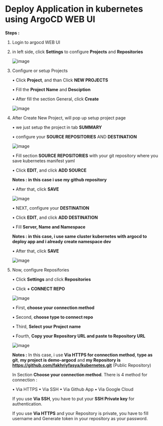 # Deploy Application in kubernetes using ArgoCD WEB UI

**Steps :**

1. Login to argocd WEB UI
   

2. in left side, click **Settings** to configure **Projects** and **Repositories**

   ![image](https://github.com/fakhriyfasya/documentation/assets/67684999/e1ec0766-6700-4355-88d7-67e840ebd632)
   

3. Configure or setup Projects

   •  Click **Project**, and than Click **NEW PROJECTS**

   •  Fill the **Project Name** and **Desciption**

   •  After fill the section General, click **Create**

   ![image](https://github.com/fakhriyfasya/documentation/assets/67684999/85a82208-b2fc-4f20-954f-3c741c77bf9f)
   

5. After Create New Project, will pop up setup project page

   •  we just setup the project in tab **SUMMARY**

   •  configure your **SOURCE REPOSITORIES** AND **DESTINATION**

   ![image](https://github.com/fakhriyfasya/documentation/assets/67684999/85a8f226-f0f1-45f2-beb1-b3eede4baa19)


   •  Fill section **SOURCE REPOSITORIES** with your git repository where you save kubernetes manifest yaml

   •  Click **EDIT**, and click **ADD SOURCE**

   **Notes : in this case i use my github repository**

   •  After that, click **SAVE**

   ![image](https://github.com/fakhriyfasya/documentation/assets/67684999/08868a09-dc90-4ed2-8ba1-ab5dfe21bd1c)


   •  NEXT, configure your **DESTINATION**

   •  Click **EDIT**, and click **ADD DESTINATION**

   •  Fill **Server, Name and Namespace**

   **Notes : in this case, i use same cluster kubernetes with argocd to deploy app and i already create namespace dev**

   •  After that, click **SAVE**

   ![image](https://github.com/fakhriyfasya/documentation/assets/67684999/ea4368e9-db6a-43f0-9dc5-86a8656d65a7)


6. Now, configure Reposifories

   •  Click **Settings** and click **Repositories**

   •  Click **+ CONNECT REPO**

   ![image](https://github.com/fakhriyfasya/documentation/assets/67684999/8a50e633-0a4d-4b99-a7bb-57a271652ca2)

   •  First, **choose your connection method**

   • Second, **choose type to connect repo**

   •  Third, **Select your Project name**

   • Fourth, **Copy your Repository URL and paste to Repository URL**

   ![image](https://github.com/fakhriyfasya/documentation/assets/67684999/8899ed4d-12e3-47f0-8058-a54cd8fff234)

   **Notes :**
   In this case, i use **Via HTTPS for connection method**, **type as git**, **my project is demo-argocd** and **my Repository is https://github.com/fakhriyfasya/kubernetes.git** (Public Repository)
   
   In Section **Choose your connection method**. There is 4 method for connection :
   
   •  Via HTTPS
   •  Via SSH
   •  Via Github App
   •  Via Google Cloud
  
   If you use **Via SSH**, you have to put your **SSH Private key** for authentication.
   
   If you use **Via HTTPS** and your Repository is private, you have to fill username and Generate token in your repository as your password.

   


